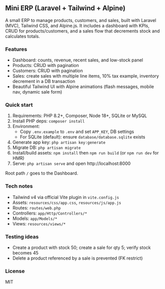 ## Mini ERP (Laravel + Tailwind + Alpine)

A small ERP to manage products, customers, and sales, built with Laravel (MVC), Tailwind CSS, and Alpine.js. It includes a dashboard with KPIs, CRUD for products/customers, and a sales flow that decrements stock and calculates totals.

### Features

-   Dashboard: counts, revenue, recent sales, and low-stock panel
-   Products: CRUD with pagination
-   Customers: CRUD with pagination
-   Sales: create sales with multiple line items, 10% tax example, inventory decrement in a DB transaction
-   Beautiful Tailwind UI with Alpine animations (flash messages, mobile nav, dynamic sale form)

### Quick start

1. Requirements: PHP 8.2+, Composer, Node 18+, SQLite or MySQL
2. Install PHP deps: `composer install`
3. Environment:
    - Copy `.env.example` to `.env` and set `APP_KEY`, DB settings
    - For SQLite (default): ensure `database/database.sqlite` exists
4. Generate app key: `php artisan key:generate`
5. Migrate DB: `php artisan migrate`
6. Install/build assets: `npm install` then `npm run build` (or `npm run dev` for HMR)
7. Serve: `php artisan serve` and open http://localhost:8000

Root path `/` goes to the Dashboard.

### Tech notes

-   Tailwind v4 via official Vite plugin in `vite.config.js`
-   Assets: `resources/css/app.css`, `resources/js/app.js`
-   Routes: `routes/web.php`
-   Controllers: `app/Http/Controllers/*`
-   Models: `app/Models/*`
-   Views: `resources/views/*`

### Testing ideas

-   Create a product with stock 50; create a sale for qty 5; verify stock becomes 45
-   Delete a product referenced by a sale is prevented (FK restrict)

### License

MIT
